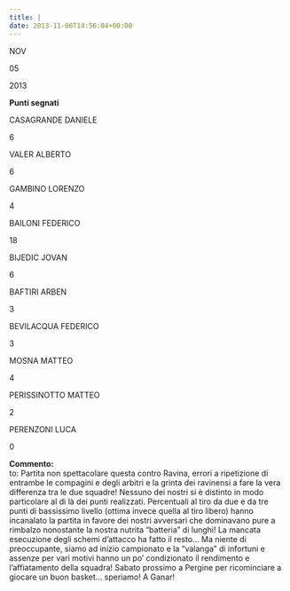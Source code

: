 ```yaml
---
title: |
date: 2013-11-06T14:56:04+00:00
---
```

NOV

05

2013

**Punti segnati**

CASAGRANDE DANIELE

6

VALER ALBERTO

6

GAMBINO LORENZO

4

BAILONI FEDERICO

18

BIJEDIC JOVAN

6

BAFTIRI ARBEN

3

BEVILACQUA FEDERICO

3

MOSNA MATTEO

4

PERISSINOTTO MATTEO

2

PERENZONI LUCA

0

**Commento:**  
to: Partita non spettacolare questa contro Ravina, errori a ripetizione di entrambe le compagini e degli arbitri e la grinta dei ravinensi a fare la vera differenza tra le due squadre! Nessuno dei nostri si è distinto in modo particolare al di là dei punti realizzati. Percentuali al tiro da due e da tre punti di bassissimo livello (ottima invece quella al tiro libero) hanno incanalato la partita in favore dei nostri avversari che dominavano pure a rimbalzo nonostante la nostra nutrita “batteria” di lunghi! La mancata esecuzione degli schemi d’attacco ha fatto il resto… Ma niente di preoccupante, siamo ad inizio campionato e la “valanga” di infortuni e assenze per vari motivi hanno un po’ condizionato il rendimento e l’affiatamento della squadra! Sabato prossimo a Pergine per ricominciare a giocare un buon basket… speriamo! A Ganar!